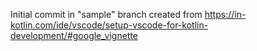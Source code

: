 Initial commit in "sample" branch created from https://in-kotlin.com/ide/vscode/setup-vscode-for-kotlin-development/#google_vignette 
